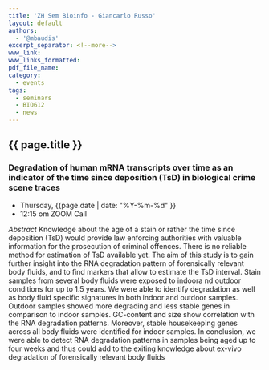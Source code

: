 ```yaml
---
title: 'ZH Sem Bioinfo - Giancarlo Russo'
layout: default
authors:
  - '@mbaudis'
excerpt_separator: <!--more-->
www_link:
www_links_formatted:
pdf_file_name:
category:
  - events
tags:
  - seminars
  - BIO612
  - news
---
```


## {{ page.title }}

### Degradation of human mRNA transcripts over time as an indicator of the time since deposition (TsD) in biological crime scene traces

* Thursday, {{page.date | date: "%Y-%m-%d" }}
* 12:15 om  ZOOM Call

<!--more-->

*Abstract* Knowledge about the age of a stain or rather the time since deposition (TsD) would provide law enforcing authorities with valuable information for the prosecution of criminal offences. There is no reliable method for estimation of TsD available yet. The aim of this study is to gain further insight into the RNA degradation pattern of forensically relevant body fluids, and to find markers that allow to estimate the TsD interval. Stain samples from several body fluids were exposed to indoora nd outdoor conditions for up to 1.5 years. We were able to identify degradation as well as body fluid specific signatures in both indoor and outdoor samples. Outdoor samples showed more degrading and less stable genes in comparison to indoor samples. GC-content and size  show correlation with the RNA degradation patterns. Moreover, stable housekeeping genes across all body fluids were identified for indoor samples. In conclusion, we were able to detect RNA degradation patterns in samples being aged up to four weeks and thus could add to the exiting knowledge about ex-vivo degradation of forensically relevant body fluids
